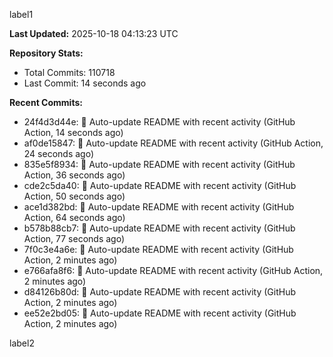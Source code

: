 
label1 
<!-- ACTIVITY_START -->
**Last Updated:** 2025-10-18 04:13:23 UTC

**Repository Stats:**
- Total Commits: 110718
- Last Commit: 14 seconds ago

**Recent Commits:**
- 24f4d3d44e: 🤖 Auto-update README with recent activity (GitHub Action, 14 seconds ago)
- af0de15847: 🤖 Auto-update README with recent activity (GitHub Action, 24 seconds ago)
- 835e5f8934: 🤖 Auto-update README with recent activity (GitHub Action, 36 seconds ago)
- cde2c5da40: 🤖 Auto-update README with recent activity (GitHub Action, 50 seconds ago)
- ace1d382bd: 🤖 Auto-update README with recent activity (GitHub Action, 64 seconds ago)
- b578b88cb7: 🤖 Auto-update README with recent activity (GitHub Action, 77 seconds ago)
- 7f0c3e4a6e: 🤖 Auto-update README with recent activity (GitHub Action, 2 minutes ago)
- e766afa8f6: 🤖 Auto-update README with recent activity (GitHub Action, 2 minutes ago)
- d84126b80d: 🤖 Auto-update README with recent activity (GitHub Action, 2 minutes ago)
- ee52e2bd05: 🤖 Auto-update README with recent activity (GitHub Action, 2 minutes ago)
<!-- ACTIVITY_END -->

label2

